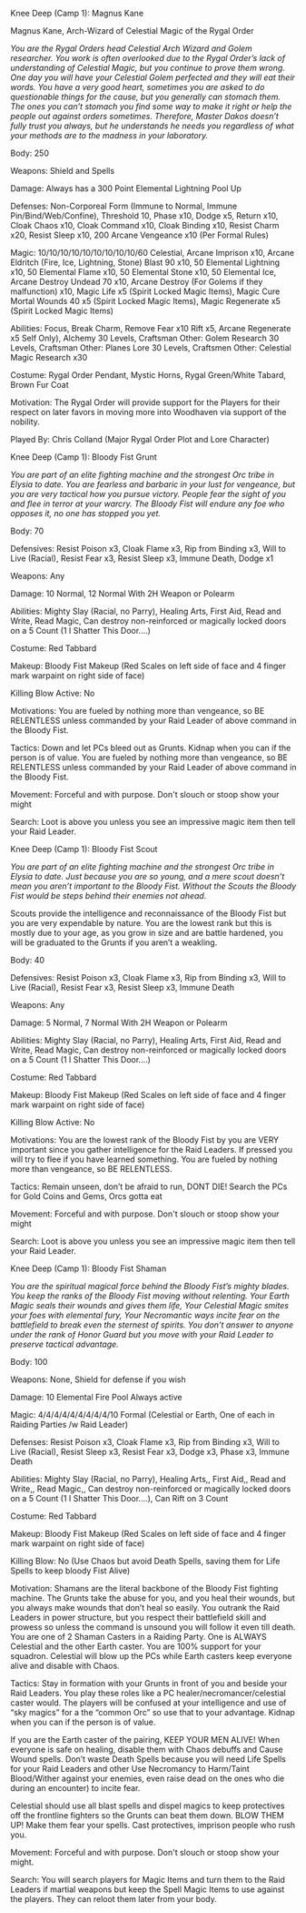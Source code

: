 Knee Deep (Camp 1): Magnus Kane

Magnus Kane, Arch-Wizard of Celestial Magic of the Rygal Order

*You are the Rygal Orders head Celestial Arch Wizard and Golem researcher. You work is often overlooked due to the Rygal Order’s lack of understanding of Celestial Magic, but you continue to prove them wrong. One day you will have your Celestial Golem perfected and they will eat their words. You have a very good heart, sometimes you are asked to do questionable things for the cause, but you generally can stomach them. The ones you can’t stomach you find some way to make it right or help the people out against orders sometimes. Therefore, Master Dakos doesn’t fully trust you always, but he understands he needs you regardless of what your methods are to the madness in your laboratory.*

Body: 250

Weapons: Shield and Spells

Damage: Always has a 300 Point Elemental Lightning Pool Up

Defenses: Non-Corporeal Form (Immune to Normal, Immune Pin/Bind/Web/Confine), Threshold 10, Phase x10, Dodge x5, Return x10, Cloak Chaos x10, Cloak Command x10, Cloak Binding x10, Resist Charm x20, Resist Sleep x10, 200 Arcane Vengeance x10 (Per Formal Rules)

Magic: 10/10/10/10/10/10/10/10/10/60 Celestial, Arcane Imprison x10, Arcane Eldritch (Fire, Ice, Lightning, Stone) Blast 90 x10, 50 Elemental Lightning x10, 50 Elemental Flame x10, 50 Elemental Stone x10, 50 Elemental Ice, Arcane Destroy Undead 70 x10, Arcane Destroy (For Golems if they malfunction) x10, Magic Life x5 (Spirit Locked Magic Items), Magic Cure Mortal Wounds 40 x5 (Spirit Locked Magic Items), Magic Regenerate x5 (Spirit Locked Magic Items)

Abilities: Focus, Break Charm, Remove Fear x10 Rift x5, Arcane Regenerate x5 Self Only), Alchemy 30 Levels, Craftsman Other: Golem Research 30 Levels, Craftsman Other: Planes Lore 30 Levels, Craftsmen Other: Celestial Magic Research x30

Costume: Rygal Order Pendant, Mystic Horns, Rygal Green/White Tabard, Brown Fur Coat

Motivation: The Rygal Order will provide support for the Players for their respect on later favors in moving more into Woodhaven via support of the nobility.

Played By: Chris Colland (Major Rygal Order Plot and Lore Character)



Knee Deep (Camp 1): Bloody Fist Grunt

*You are part of an elite fighting machine and the strongest Orc tribe in Elysia to date. You are fearless and barbaric in your lust for vengeance, but you are very tactical how you pursue victory. People fear the sight of you and flee in terror at your warcry. The Bloody Fist will endure any foe who opposes it, no one has stopped you yet.*

Body: 70

Defensives: Resist Poison x3, Cloak Flame x3, Rip from Binding x3, Will to Live (Racial), Resist Fear x3, Resist Sleep x3, Immune Death, Dodge x1

Weapons: Any

Damage: 10 Normal, 12 Normal With 2H Weapon or Polearm

Abilities: Mighty Slay (Racial, no Parry), Healing Arts, First Aid, Read and Write, Read Magic, Can destroy non-reinforced or magically locked doors on a 5 Count (1 I Shatter This Door....)

Costume: Red Tabbard

Makeup: Bloody Fist Makeup (Red Scales on left side of face and 4 finger mark warpaint on right side of face)

Killing Blow Active: No

Motivations: You are fueled by nothing more than vengeance, so BE RELENTLESS unless commanded by your Raid Leader of above command in the Bloody Fist.

Tactics: Down and let PCs bleed out as Grunts. Kidnap when you can if the person is of value. You are fueled by nothing more than vengeance, so BE RELENTLESS unless commanded by your Raid Leader of above command in the Bloody Fist. 

Movement: Forceful and with purpose. Don't slouch or stoop show your might

Search: Loot is above you unless you see an impressive magic item then tell your Raid Leader.

 

 

 

 

 

Knee Deep (Camp 1): Bloody Fist Scout

*You are part of an elite fighting machine and the strongest Orc tribe in Elysia to date. Just because you are so young, and a mere scout doesn’t mean you aren’t important to the Bloody Fist. Without the Scouts the Bloody Fist would be steps behind their enemies not ahead.*

Scouts provide the intelligence and reconnaissance of the Bloody Fist but you are very expendable by nature. You are the lowest rank but this is mostly due to your age, as you grow in size and are battle hardened, you will be graduated to the Grunts if you aren’t a weakling.

Body: 40

Defensives: Resist Poison x3, Cloak Flame x3, Rip from Binding x3, Will to Live (Racial), Resist Fear x3, Resist Sleep x3, Immune Death

Weapons: Any

Damage: 5 Normal, 7 Normal With 2H Weapon or Polearm

Abilities: Mighty Slay (Racial, no Parry), Healing Arts, First Aid, Read and Write, Read Magic, Can destroy non-reinforced or magically locked doors on a 5 Count (1 I Shatter This Door....)

Costume: Red Tabbard

Makeup: Bloody Fist Makeup (Red Scales on left side of face and 4 finger mark warpaint on right side of face)

Killing Blow Active: No

Motivations: You are the lowest rank of the Bloody Fist by you are VERY important since you gather intelligence for the Raid Leaders. If pressed you will try to flee if you have learned something. You are fueled by nothing more than vengeance, so BE RELENTLESS.

Tactics: Remain unseen, don’t be afraid to run, DONT DIE! Search the PCs for Gold Coins and Gems, Orcs gotta eat

Movement: Forceful and with purpose. Don't slouch or stoop show your might

Search: Loot is above you unless you see an impressive magic item then tell your Raid Leader.

 

 

 

Knee Deep (Camp 1): Bloody Fist Shaman

*You are the spiritual magical force behind the Bloody Fist’s mighty blades. You keep the ranks of the Bloody Fist moving without relenting. Your Earth Magic seals their wounds and gives them life, Your Celestial Magic smites your foes with elemental fury, Your Necromantic ways incite fear on the battlefield to break even the sternest of spirits. You don’t answer to anyone under the rank of Honor Guard but you move with your Raid Leader to preserve tactical advantage.*

Body: 100

Weapons: None, Shield for defense if you wish

Damage: 10 Elemental Fire Pool Always active

Magic: 4/4/4/4/4/4/4/4/4/10 Formal (Celestial or Earth, One of each in Raiding Parties /w Raid Leader)

Defenses: Resist Poison x3, Cloak Flame x3, Rip from Binding x3, Will to Live (Racial), Resist Sleep x3, Resist Fear x3, Dodge x3, Phase x3, Immune Death

Abilities: Mighty Slay (Racial, no Parry), Healing Arts,, First Aid,, Read and Write,, Read Magic,, Can destroy non-reinforced or magically locked doors on a 5 Count (1 I Shatter This Door....), Can Rift on 3 Count

Costume: Red Tabbard

Makeup: Bloody Fist Makeup (Red Scales on left side of face and 4 finger mark warpaint on right side of face)

Killing Blow: No (Use Chaos but avoid Death Spells, saving them for Life Spells to keep bloody Fist Alive)

Motivation: Shamans are the literal backbone of the Bloody Fist fighting machine. The Grunts take the abuse for you, and you heal their wounds, but you always make wounds that don’t heal so easily. You outrank the Raid Leaders in power structure, but you respect their battlefield skill and prowess so unless the command is unsound you will follow it even till death. You are one of 2 Shaman Casters in a Raiding Party. One is ALWAYS Celestial and the other Earth caster. You are 100% support for your squadron. Celestial will blow up the PCs while Earth casters keep everyone alive and disable with Chaos.

Tactics: Stay in formation with your Grunts in front of you and beside your Raid Leaders. You play these roles like a PC healer/necromancer/celestial caster would. The players will be confused at your intelligence and use of “sky magics” for a the “common Orc” so use that to your advantage. Kidnap when you can if the person is of value.

If you are the Earth caster of the pairing, KEEP YOUR MEN ALIVE! When everyone is safe on healing, disable them with Chaos debuffs and Cause Wound spells. Don’t waste Death Spells because you will need Life Spells for your Raid Leaders and other Use Necromancy to Harm/Taint Blood/Wither against your enemies, even raise dead on the ones who die during an encounter) to incite fear.

Celestial should use all blast spells and dispel magics to keep protectives off the frontline fighters so the Grunts can beat them down. BLOW THEM UP! Make them fear your spells. Cast protectives, imprison people who rush you.

Movement: Forceful and with purpose. Don't slouch or stoop show your might.

Search: You will search players for Magic Items and turn them to the Raid Leaders if martial weapons but keep the Spell Magic Items to use against the players. They can reloot them later from your body.

